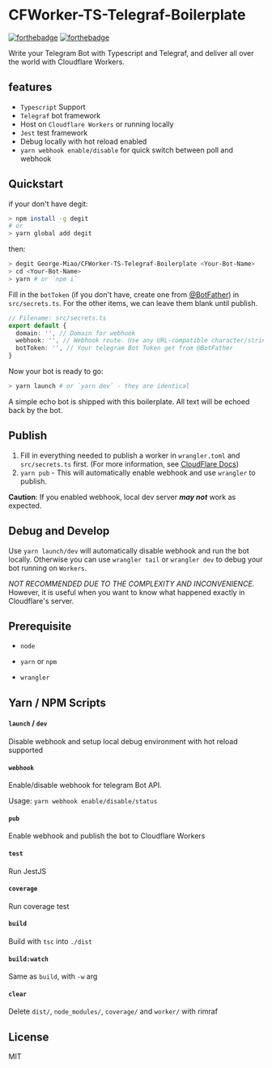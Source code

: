 # CFWorker-TS-Telegraf-Boilerplate

[![forthebadge](https://forthebadge.com/images/badges/built-with-love.svg)](https://forthebadge.com)
[![forthebadge](https://forthebadge.com/images/badges/made-with-typescript.svg)](https://forthebadge.com)

Write your Telegram Bot with Typescript and Telegraf, and deliver all over the world with Cloudflare Workers.

## features

- `Typescript` Support
- `Telegraf` bot framework
- Host on `Cloudflare Workers` or running locally
- `Jest` test framework
- Debug locally with hot reload enabled
- `yarn webhook enable/disable` for quick switch between poll and webhook

## Quickstart

if your don't have degit:

```bash
> npm install -g degit
# or
> yarn global add degit
```

then:

```bash
> degit George-Miao/CFWorker-TS-Telegraf-Boilerplate <Your-Bot-Name>
> cd <Your-Bot-Name>
> yarn # or `npm i`
```

Fill in the `botToken` (if you don't have, create one from [@BotFather](http://t.me/BotFather)) in `src/secrets.ts`. For the other items, we can leave them blank until publish.

```typescript
// Filename: src/secrets.ts
export default {
  domain: '', // Domain for webhook
  webhook: '', // Webhook route. Use any URL-compatible character/string. Format: https://<domain>/webhook-<webhook>
  botToken: '', // Your telegram Bot Token get from @BotFather
}
```

Now your bot is ready to go:

```bash
> yarn launch # or `yarn dev` - they are identical
```

A simple echo bot is shipped with this boilerplate. All text will be echoed back by the bot.

## Publish

1. Fill in everything needed to publish a worker in `wrangler.toml` and `src/secrets.ts` first. (For more information, see [CloudFlare Docs](https://developers.cloudflare.com/workers/cli-wrangler/commands#publish))
2. `yarn pub` - This will automatically enable webhook and use `wrangler` to publish.

**Caution**: If you enabled webhook, local dev server _**may not**_ work as expected.

## Debug and Develop

Use `yarn launch/dev` will automatically disable webhook and run the bot locally. Otherwise you can use `wrangler tail` or `wrangler dev` to debug your bot running on `Workers`.

_NOT RECOMMENDED DUE TO THE COMPLEXITY AND INCONVENIENCE._ However, it is useful when you want to know what happened exactly in Cloudflare's server.

## Prerequisite

- `node`

- `yarn` or `npm`

- `wrangler`

## Yarn / NPM Scripts

#### `launch` / `dev`

Disable webhook and setup local debug environment with hot reload supported

#### `webhook`

Enable/disable webhook for telegram Bot API.

Usage: `yarn webhook enable/disable/status`

#### `pub`

Enable webhook and publish the bot to Cloudflare Workers

#### `test`

Run JestJS

#### `coverage`

Run coverage test

#### `build`

Build with `tsc` into `./dist`

#### `build:watch`

Same as `build`, with `-w` arg

#### `clear`

Delete `dist/`, `node_modules/`, `coverage/` and `worker/` with rimraf

## License

MIT
